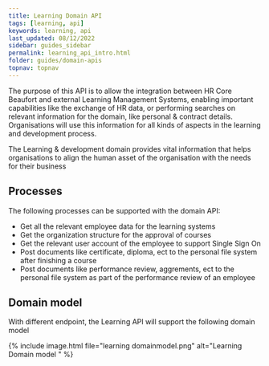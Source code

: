 ```yaml
---
title: Learning Domain API
tags: [learning, api]
keywords: learning, api
last_updated: 08/12/2022
sidebar: guides_sidebar
permalink: learning_api_intro.html
folder: guides/domain-apis
topnav: topnav
---
```


The purpose of this API is to allow the integration between HR Core Beaufort and external Learning Management Systems, enabling important capabilities like the exchange of HR data, or performing searches on relevant information for the domain, like personal & contract details. Organisations will use this information for all kinds of aspects in the learning and development process.  

The Learning & development domain provides vital information that helps organisations to align the human asset of the organisation with the needs for their business

## Processes
The following processes can be supported with the domain API:
- Get all the relevant employee data for the learning systems
- Get the organization structure for the approval of courses
- Get the relevant user account of the employee to support Single Sign On
- Post documents like certificate, diploma, ect to the personal file system after finishing a course
- Post documents like performance review, aggrements, ect to the personal file system as part of the performance review of an employee 

## Domain model
With different endpoint, the Learning  API will support the following domain model

{% include image.html file="learning domainmodel.png"  alt="Learning Domain model " %}
